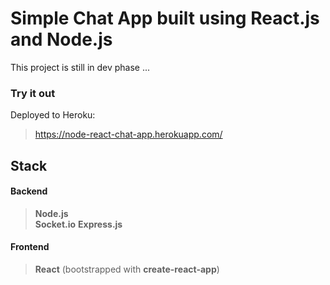 # Simple Chat App built using React.js and Node.js

This project is still in dev phase ...

### Try it out
Deployed to Heroku:
> https://node-react-chat-app.herokuapp.com/

## Stack 
#### Backend
> **Node.js**  
> **Socket.io** 
> **Express.js** 

#### Frontend
> **React**  (bootstrapped with **create-react-app**)  

